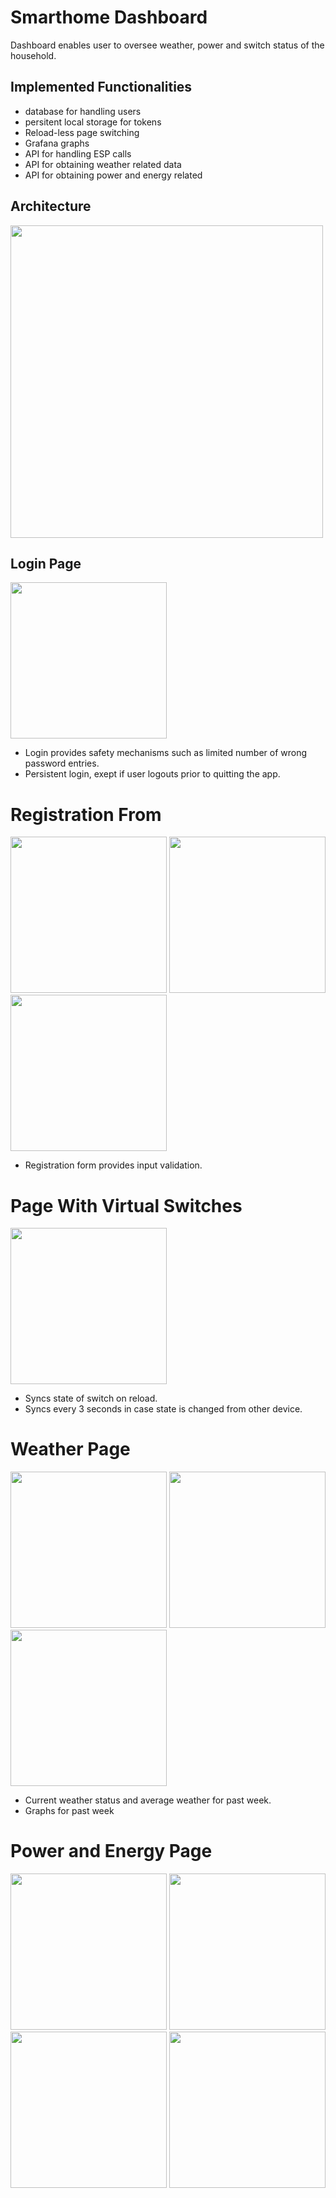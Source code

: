 # Smarthome Dashboard

Dashboard enables user to oversee weather, power and switch status of the household. 

## Implemented Functionalities

* database for handling users
* persitent local storage for tokens
* Reload-less page switching 
* Grafana graphs 
* API for handling ESP calls 
* API for obtaining weather related data 
* API for obtaining power and energy related

## Architecture

<p float="center">
  <img src="https://user-images.githubusercontent.com/52485152/153236121-72dca6df-9225-411e-932a-c55ab98be4db.png" width="500" />
</p>

## Login Page 
<p float="center">
  <img src="https://user-images.githubusercontent.com/52485152/153239062-f4ea5707-7541-4453-967b-2160f618503f.jpg" width="250" />
</p>

* Login provides safety mechanisms such as limited number of wrong password entries.
* Persistent login, exept if user logouts prior to quitting the app.

# Registration From 
<p float="center">
  <img src="https://user-images.githubusercontent.com/52485152/153239075-c4cf887d-5166-4f8b-8123-7064764a0df1.jpg" width="250" />
  <img src="https://user-images.githubusercontent.com/52485152/153239088-ee599b90-f70a-4c4e-9cd8-a20f2ce16495.jpg" width="250" /> 
  <img src="https://user-images.githubusercontent.com/52485152/153239098-33b322aa-2d1c-4d87-b4d2-82a8332a9f0d.jpg" width="250" />
</p>

* Registration form provides input validation.

# Page With Virtual Switches 
<p float="center">
  <img src="https://user-images.githubusercontent.com/52485152/153288690-08933b38-4a2e-4f03-9fa8-61db77a32d31.jpg" width="250" />
</p>

* Syncs state of switch on reload.
* Syncs every 3 seconds in case state is changed from other device.

# Weather Page

<p float="center">
  <img src="https://user-images.githubusercontent.com/52485152/153286883-d99d572e-3490-45ee-8fa9-93a6f3a27d32.jpg" width="250" />
  <img src="https://user-images.githubusercontent.com/52485152/153286842-5b8ea4a0-0cc0-4118-b68b-982278e2c8fd.jpg" width="250" /> 
  <img src="https://user-images.githubusercontent.com/52485152/153286835-50f2bf1d-c969-4130-8e52-e48287d2b11b.jpg" width="250" />
</p>

* Current weather status and average weather for past week.
* Graphs for past week 

# Power and Energy Page 
<p float="center">
  <img src="https://user-images.githubusercontent.com/52485152/153286883-d99d572e-3490-45ee-8fa9-93a6f3a27d32.jpg" width="250" />
  <img src="https://user-images.githubusercontent.com/52485152/153286977-d14889bb-4e77-439d-8dd2-dc4d6a6b5ed8.PNG" width="250" /> 
  <img src="https://user-images.githubusercontent.com/52485152/153286889-76c64453-c764-46f5-9f12-ad9dda20c806.jpg" width="250" />
  <img src="https://user-images.githubusercontent.com/52485152/153287030-ea96b061-6798-4b87-a021-52f41a9f9654.jpg" width="250" />
</p>

